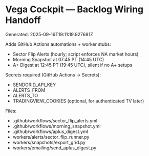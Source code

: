 # Vega Cockpit — Backlog Wiring Handoff
Generated: 2025-09-16T19:11:19.927681Z

Adds GitHub Actions automations + worker stubs:
- Sector Flip Alerts (hourly; script enforces NA market hours)
- Morning Snapshot at 07:45 PT (14:45 UTC)
- A+ Digest at 12:45 PT (19:45 UTC), silent if no A+ setups

Secrets required (GitHub Actions → Secrets):
- SENDGRID_API_KEY
- ALERTS_FROM
- ALERTS_TO
- TRADINGVIEW_COOKIES (optional, for authenticated TV later)

Files:
- .github/workflows/sector_flip_alerts.yml
- .github/workflows/morning_snapshot.yml
- .github/workflows/aplus_digest.yml
- workers/alerts/sector_flip_runner.py
- workers/snapshots/export_grid.py
- workers/emailing/send_aplus_digest.py
